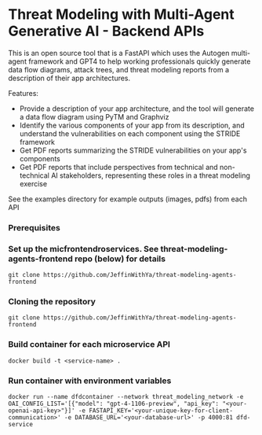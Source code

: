 # Threat Modeling with Multi-Agent Generative AI - Backend APIs

This is an open source tool that is a FastAPI which uses the Autogen multi-agent framework and GPT4 to help working professionals quickly generate data flow diagrams, attack trees, and threat modeling reports from a description of their app architectures.

Features:

- Provide a description of your app architecture, and the tool will generate a data flow diagram using PyTM and Graphviz
- Identify the various components of your app from its description, and understand the vulnerabilities on each component using the STRIDE framework
- Get PDF reports summarizing the STRIDE vulnerabilities on your app's components
- Get PDF reports that include perspectives from technical and non-technical AI stakeholders, representing these roles in a threat modeling exercise

See the examples directory for example outputs (images, pdfs) from each API

### Prerequisites

### Set up the micfrontendroservices. See threat-modeling-agents-frontend repo (below) for details

```shell
git clone https://github.com/JeffinWithYa/threat-modeling-agents-frontend
```

### Cloning the repository

```shell
git clone https://github.com/JeffinWithYa/threat-modeling-agents-frontend
```

### Build container for each microservice API

```shell
docker build -t <service-name> .
```

### Run container with environment variables

```shell
docker run --name dfdcontainer --network threat_modeling_network -e OAI_CONFIG_LIST='[{"model": "gpt-4-1106-preview", "api_key": "<your-openai-api-key>"}]' -e FASTAPI_KEY='<your-unique-key-for-client-communication>' -e DATABASE_URL='<your-database-url>' -p 4000:81 dfd-service
```
